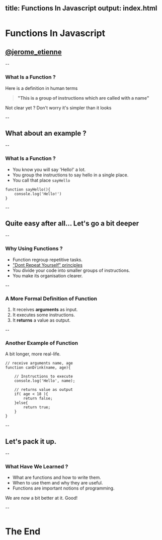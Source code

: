 title: Functions In Javascript
output: index.html
--

<style>.slide-content{width: 1024px;}</style>
<style>.slide-content code {font-size:150%;}</style>
<style>h1 {margin-top:50px;}</style>
<base target='_blank'/>


# Functions In Javascript

## <a href='http://twitter.com/jerome_etienne'>@jerome_etienne</a>

--

### What Is a Function ?

Here is a definition in human terms

> **"This is a group of instructions which are called with a name"**

Not clear yet ? Don't worry it's simpler than it looks

--

## What about an example ?

--

### What Is a Function ?

* You know you will say 'Hello!' a lot.
* You group the instructions to say hello in a single place.
* You call that place ```sayHello```

```
function sayHello(){
    console.log('Hello!')
}
```

--

## Quite easy after all... Let's go a bit deeper

--

### Why Using Functions ?

* Function regroup repetitive tasks.
* ["Dont Repeat Yourself" principles](http://en.wikipedia.org/wiki/Don't_repeat_yourself)
* You divide your code into smaller groups of instructions.
* You make its organisation clearer.

--

### A More Formal Definition of Function

1. It receives **arguments** as input.
1. It executes some instructions.
1. It **returns** a value as output.

--

### Another Example of Function

A bit longer, more real-life.

```
// receive arguments name, age
function canDrink(name, age){

    // Instructions to execute
    console.log('Hello', name);     

    // returns value as output
    if( age < 18 ){
        return false;
    }else{
        return true;
    }
}
```

--

## Let's pack it up.

--

### What Have We Learned ?

* What are functions and how to write them.
* When to use them and why they are useful.
* Functions are important notions of programming.

We are now a bit better at it. Good!

--

# The End

